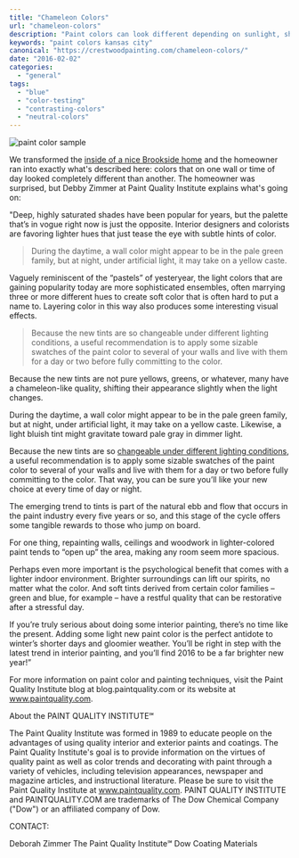 ```yaml
---
title: "Chameleon Colors"
url: "chameleon-colors"
description: "Paint colors can look different depending on sunlight, shadows, reflection of other colors. Here are some factors to consider."
keywords: "paint colors kansas city"
canonical: "https://crestwoodpainting.com/chameleon-colors/"
date: "2016-02-02"
categories:
  - "general"
tags:
  - "blue"
  - "color-testing"
  - "contrasting-colors"
  - "neutral-colors"
---
```


![paint color sample](/images/PQI-color-samples-300x300.jpg)

We transformed the [inside of a nice Brookside home](/interior-painter-kansas-city/) and the homeowner ran into exactly what's described here: colors that on one wall or time of day looked completely different than another. The homeowner was surprised, but Debby Zimmer at Paint Quality Institute explains what's going on:

"Deep, highly saturated shades have been popular for years, but the palette that’s in vogue right now is just the opposite. Interior designers and colorists are favoring lighter hues that just tease the eye with subtle hints of color.

> During the daytime, a wall color might appear to be in the pale green family, but at night, under artificial light, it may take on a yellow caste.

Vaguely reminiscent of the “pastels” of yesteryear, the light colors that are gaining popularity today are more sophisticated ensembles, often marrying three or more different hues to create soft color that is often hard to put a name to. Layering color in this way also produces some interesting visual effects.

> Because the new tints are so changeable under different lighting conditions, a useful recommendation is to apply some sizable swatches of the paint color to several of your walls and live with them for a day or two before fully committing to the color.

Because the new tints are not pure yellows, greens, or whatever, many have a chameleon-like quality, shifting their appearance slightly when the light changes.

During the daytime, a wall color might appear to be in the pale green family, but at night, under artificial light, it may take on a yellow caste. Likewise, a light bluish tint might gravitate toward pale gray in dimmer light.

Because the new tints are so [changeable under different lighting conditions](/colors-relaxation/), a useful recommendation is to apply some sizable swatches of the paint color to several of your walls and live with them for a day or two before fully committing to the color. That way, you can be sure you’ll like your new choice at every time of day or night.

The emerging trend to tints is part of the natural ebb and flow that occurs in the paint industry every five years or so, and this stage of the cycle offers some tangible rewards to those who jump on board.

For one thing, repainting walls, ceilings and woodwork in lighter-colored paint tends to “open up” the area, making any room seem more spacious.

Perhaps even more important is the psychological benefit that comes with a lighter indoor environment. Brighter surroundings can lift our spirits, no matter what the color. And soft tints derived from certain color families – green and blue, for example – have a restful quality that can be restorative after a stressful day.

If you’re truly serious about doing some interior painting, there’s no time like the present. Adding some light new paint color is the perfect antidote to winter’s shorter days and gloomier weather. You’ll be right in step with the latest trend in interior painting, and you’ll find 2016 to be a far brighter new year!”

For more information on paint color and painting techniques, visit the Paint Quality Institute blog at blog.paintquality.com or its website at www.paintquality.com.

About the PAINT QUALITY INSTITUTE℠

The Paint Quality Institute was formed in 1989 to educate people on the advantages of using quality interior and exterior paints and coatings. The Paint Quality Institute's goal is to provide information on the virtues of quality paint as well as color trends and decorating with paint through a variety of vehicles, including television appearances, newspaper and magazine articles, and instructional literature. Please be sure to visit the Paint Quality Institute at www.paintquality.com. PAINT QUALITY INSTITUTE and PAINTQUALITY.COM are trademarks of The Dow Chemical Company ("Dow") or an affiliated company of Dow.

CONTACT:

Deborah Zimmer
The Paint Quality Institute℠
Dow Coating Materials
